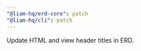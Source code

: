 ```yaml
---
"@liam-hq/erd-core": patch
"@liam-hq/cli": patch
---
```


Update HTML and view header titles in ERD.

